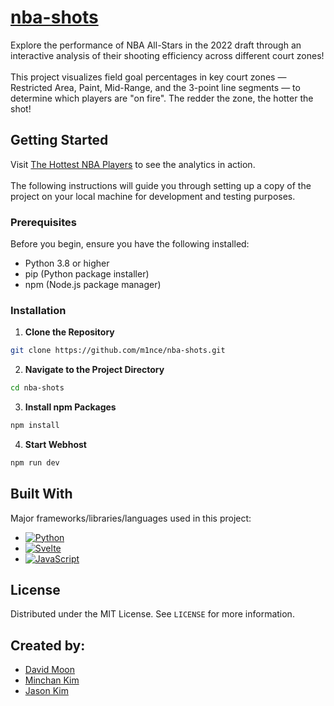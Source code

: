 <h1>
  <a href='https://m1nce.github.io/nba-shots/'>
    nba-shots
  </a>
</h1>
<p>
Explore the performance of NBA All-Stars in the 2022 draft through an interactive analysis of their shooting efficiency across different court zones! <br><br>
This project visualizes field goal percentages in key court zones — Restricted Area, Paint, Mid-Range, and the 3-point line segments — to determine which players are "on fire". The redder the zone, the hotter the shot!
</p>

<!-- GETTING STARTED -->
## Getting Started
Visit <a href="https://m1nce.github.io/nba-shots/" target="_blank">The Hottest NBA Players</a> to see the analytics in action. <br><br>
The following instructions will guide you through setting up a copy of the project on your local machine for development and testing purposes.

### Prerequisites
Before you begin, ensure you have the following installed:
- Python 3.8 or higher
- pip (Python package installer)
- npm (Node.js package manager)

### Installation
1. **Clone the Repository**
  ```bash
  git clone https://github.com/m1nce/nba-shots.git
  ```

2. **Navigate to the Project Directory**
 ```bash
 cd nba-shots
 ```
3. **Install npm Packages**
 ```bash
 npm install
 ```
4. **Start Webhost**
 ```bash
 npm run dev
 ```

<!-- LANGUAGES/FRAMEWORKS -->
## Built With

Major frameworks/libraries/languages used in this project:

* [![Python][Python]][Python-url]
* [![Svelte][Svelte.dev]][Svelte-url]
* [![JavaScript][Javascript]][Javascript-url]

<!-- LICENSE -->
## License

Distributed under the MIT License. See `LICENSE` for more information.

<!-- CONTRIBUTORS -->
## Created by:
* [David Moon](https://github.com/D2jc)
* [Minchan Kim](https://github.com/m1nce)
* [Jason Kim](https://github.com/JasonKim18)

<!-- MARKDOWN LINKS & IMAGES -->
[Python]: https://img.shields.io/badge/python-3670A0?style=for-the-badge&logo=python&logoColor=ffdd54
[Python-url]: https://www.python.org/about/
[Javascript]: https://shields.io/badge/JavaScript-F7DF1E?logo=JavaScript&logoColor=000&style=flat-square
[Javascript-url]: https://www.javascript.com/
[Svelte.dev]: https://img.shields.io/badge/Svelte-4A4A55?style=for-the-badge&logo=svelte&logoColor=FF3E00
[Svelte-url]: https://svelte.dev/

